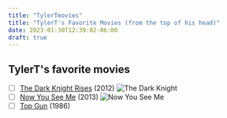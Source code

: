 ```yaml
---
title: "TylerTmovies"
title: "TylerT's Favorite Movies (from the top of his head)"
date: 2023-01-30T12:39:02-06:00
draft: true
---
```


## TylerT's favorite movies


- [ ] [The Dark Knight Rises](https://www.imdb.com/title/tt1345836/) (2012)
![The Dark Knight](https://www.imdb.com/title/tt1345836/mediaviewer/rm834516224/?ref_=tt_ov_i.jpg)
- [ ] [Now You See Me](https://www.imdb.com/title/tt1670345/) (2013)
![Now You See Me](https://www.imdb.com/title/tt1670345/mediaviewer/rm1351393536/?ref_=tt_ov_i.jpg)
- [ ] [Top Gun](https://www.imdb.com/title/tt0092099/) (1986)
